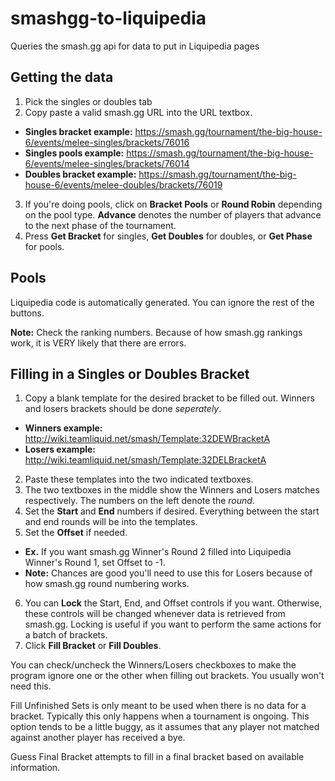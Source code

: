 # smashgg-to-liquipedia
Queries the smash.gg api for data to put in Liquipedia pages

## Getting the data
1. Pick the singles or doubles tab
2. Copy paste a valid smash.gg URL into the URL textbox.
  * **Singles bracket example:** https://smash.gg/tournament/the-big-house-6/events/melee-singles/brackets/76016
  * **Singles pools example:** https://smash.gg/tournament/the-big-house-6/events/melee-singles/brackets/76014
  * **Doubles bracket example:** https://smash.gg/tournament/the-big-house-6/events/melee-doubles/brackets/76019
3. If you're doing pools, click on **Bracket Pools** or **Round Robin** depending on the pool type. **Advance** denotes the number of players that advance to the next phase of the tournament. 
4. Press **Get Bracket** for singles, **Get Doubles** for doubles, or **Get Phase** for pools.

## Pools
Liquipedia code is automatically generated. You can ignore the rest of the buttons.

**Note:** Check the ranking numbers. Because of how smash.gg rankings work, it is VERY likely that there are errors.

## Filling in a Singles or Doubles Bracket
1. Copy a blank template for the desired bracket to be filled out. Winners and losers brackets should be done *seperately*.
  * **Winners example:** http://wiki.teamliquid.net/smash/Template:32DEWBracketA
  * **Losers example:** http://wiki.teamliquid.net/smash/Template:32DELBracketA
2. Paste these templates into the two indicated textboxes.
3. The two textboxes in the middle show the Winners and Losers matches respectively. The numbers on the left denote the *round*.
4. Set the **Start** and **End** numbers if desired. Everything between the start and end rounds will be into the templates.
5. Set the **Offset** if needed.
  * **Ex.** If you want smash.gg Winner's Round 2 filled into Liquipedia Winner's Round 1, set Offset to -1.
  * **Note:** Chances are good you'll need to use this for Losers because of how smash.gg round numbering works.
6. You can **Lock** the Start, End, and Offset controls if you want. Otherwise, these controls will be changed whenever data is retrieved from smash.gg. Locking is useful if you want to perform the same actions for a batch of brackets.
7. Click **Fill Bracket** or **Fill Doubles**.

You can check/uncheck the Winners/Losers checkboxes to make the program ignore one or the other when filling out brackets. You usually won't need this.

Fill Unfinished Sets is only meant to be used when there is no data for a bracket. Typically this only happens when a tournament is ongoing. This option tends to be a little buggy, as it assumes that any player not matched against another player has received a bye.

Guess Final Bracket attempts to fill in a final bracket based on available information.
